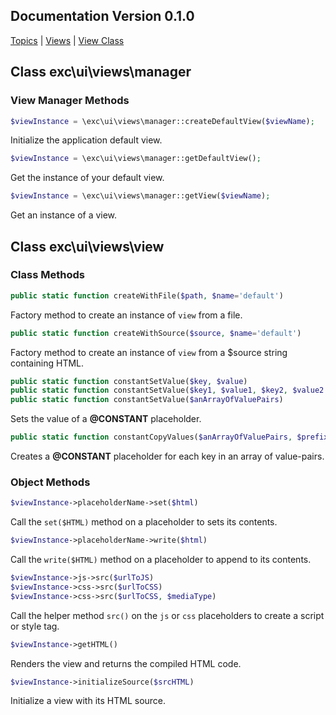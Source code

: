 ## Documentation Version 0.1.0 ##
[Topics](./doc_index.md) | [Views](./doc_server_views.md) | [View Class](./doc_php_class_views.md)<br>

## Class exc\ui\views\manager ##

### View Manager Methods ###
```php
$viewInstance = \exc\ui\views\manager::createDefaultView($viewName);
```
Initialize the application default view.

```php
$viewInstance = \exc\ui\views\manager::getDefaultView();
```
Get the instance of your default view.

```php
$viewInstance = \exc\ui\views\manager::getView($viewName);
```
Get an instance of a view.

## Class exc\ui\views\view ##

### Class Methods ###
```php
public static function createWithFile($path, $name='default')
```
Factory method to create an instance of `view` from a file.

```php
public static function createWithSource($source, $name='default')
```
Factory method to create an instance of `view` from a $source string containing HTML.


```php
public static function constantSetValue($key, $value)
public static function constantSetValue($key1, $value1, $key2, $value2...)
public static function constantSetValue($anArrayOfValuePairs)
```
Sets the value of a **@CONSTANT** placeholder.

```php
public static function constantCopyValues($anArrayOfValuePairs, $prefix='')
```
Creates a **@CONSTANT** placeholder for each key in an array of value-pairs.


### Object Methods ###

```php
$viewInstance->placeholderName->set($html)
```
Call the `set($HTML)` method on a placeholder to sets its contents.

```php
$viewInstance->placeholderName->write($html)
```

Call the `write($HTML)` method on a placeholder to append to its contents.

```php
$viewInstance->js->src($urlToJS)
$viewInstance->css->src($urlToCSS)
$viewInstance->css->src($urlToCSS, $mediaType)
```

Call the helper method `src()` on the `js` or `css` placeholders to create a script or style tag.


```php
$viewInstance->getHTML()
```
Renders the view and returns the compiled HTML code.

```php
$viewInstance->initializeSource($srcHTML)
```
Initialize a view with its HTML source.
